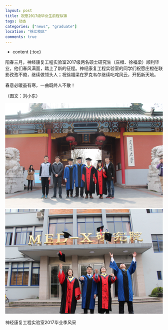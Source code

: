 ```yaml
---
layout: post
title: 祝愿2017级毕业生前程似锦
tags: 动态
categories: ["news", "graduate"]
location: "徐汇校区"
comments: true
---
```

* content
{:toc}

阳春三月，神经康复工程实验室2017级两名硕士研究生（庄橙、徐福梁）顺利毕业，他们春风满面，踏上了新的征程。神经康复工程实验室的同学们祝愿庄橙在联影孜孜不倦，继续做领头人；祝徐福梁在罗克韦尔继续叱咤风云，开拓新天地。

春意必暖虽有寒，一曲既终人不散！

（图文：刘小东）


![](/images/graduation_2017_gate.jpg)
![](/images/graduation_2017_medx.jpg)

神经康复工程实验室2017毕业季风采
